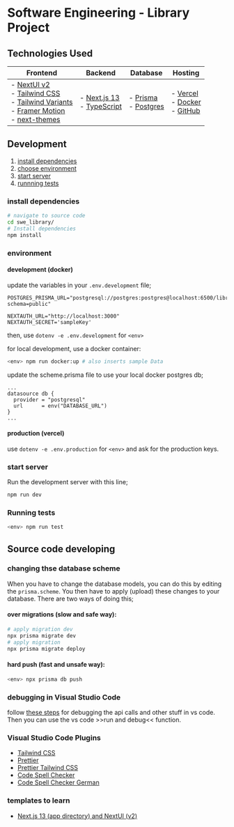 # Software Engineering - Library Project


## Technologies Used

| Frontend | Backend      | Database | Hosting |
|----------|--------------|----------|---------|
| - [NextUI v2](https://nextui.org/)<br>- [Tailwind CSS](https://tailwindcss.com/)<br>- [Tailwind Variants](https://tailwind-variants.org)<br>- [Framer Motion](https://www.framer.com/motion/)<br>- [next-themes](https://github.com/pacocoursey/next-themes)<br>  | - [Next.js 13](https://nextjs.org/docs/getting-started)<br>- [TypeScript](https://www.typescriptlang.org/) |  - [Prisma](https://www.prisma.io/)<br>- [Postgres](https://www.postgresql.org/)        |  - [Vercel](https://vercel.com/)<br>- [Docker](https://www.docker.com/)<br>- [GitHub](https://github.com/)       |


## Development

1. [install dependencies](#install-dependencies)
2. [choose environment](#environment)
3. [start server](#start-server)
4. [runnning tests](#running-tests)


### install dependencies
```bash
# navigate to source code
cd swe_library/
# Install dependencies
npm install
```

### environment

#### development (docker)
update the variables in your `.env.development` file;
```env
POSTGRES_PRISMA_URL="postgresql://postgres:postgres@localhost:6500/librarydb?schema=public"

NEXTAUTH_URL="http://localhost:3000"
NEXTAUTH_SECRET='sampleKey'
```

then, use `dotenv -e .env.development` for `<env>`

for local development, use a docker container:
```bash
<env> npm run docker:up # also inserts sample Data
```

update the scheme.prisma file to use your local docker postgres db;
```
...
datasource db {
  provider = "postgresql"
  url      = env("DATABASE_URL")
}
...
```


#### production (vercel)
use `dotenv -e .env.production` for `<env>` and ask for the production keys.

### start server
Run the development server with this line;
```bash
npm run dev
```

### Running tests
```bash
<env> npm run test
```


## Source code developing

### changing thse database scheme
When you have to change the database models, you can do this by editing the `prisma.scheme`.
You then have to apply (upload) these changes to your database. There are two ways of doing this;

#### over migrations (slow and safe way):
```bash
# apply migration dev
npx prisma migrate dev
# apply migration
npx prisma migrate deploy
```

#### hard push (fast and unsafe way):
```bash
<env> npx prisma db push
```

### debugging in Visual Studio Code
follow [these steps](https://nextjs.org/docs/pages/building-your-application/configuring/debugging#debugging-with-vs-code) for debugging the api calls and other stuff in vs code.
Then you can use the vs code >>run and debug<< function.


### Visual Studio Code Plugins
- [Tailwind CSS](https://marketplace.visualstudio.com/items?itemName=bradlc.vscode-tailwindcss)
- [Prettier](https://marketplace.visualstudio.com/items?itemName=esbenp.prettier-vscode)
- [Prettier Tailwind CSS](https://github.com/tailwindlabs/prettier-plugin-tailwindcss)
- [Code Spell Checker](https://marketplace.visualstudio.com/items?itemName=streetsidesoftware.code-spell-checker)
- [Code Spell Checker German](https://marketplace.visualstudio.com/items?itemName=streetsidesoftware.code-spell-checker-german)

### templates to learn
- [Next.js 13 (app directory) and NextUI (v2)](https://github.com/nextui-org/next-app-template/tree/main)
